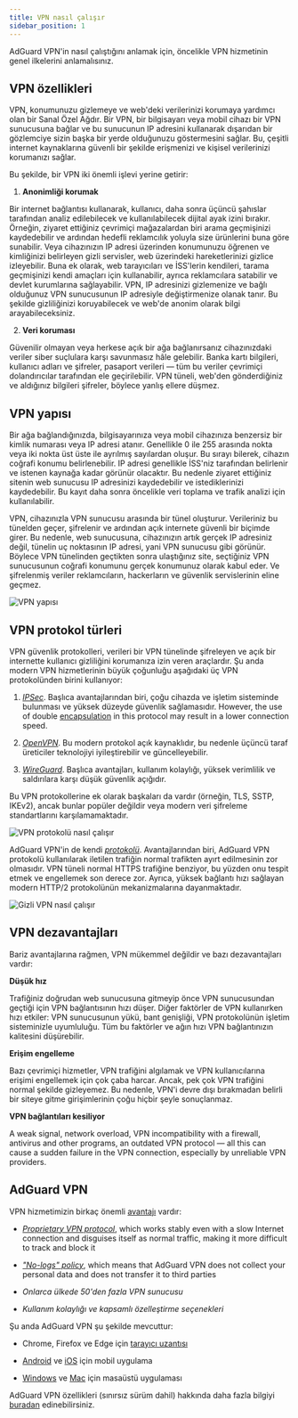 ```yaml
---
title: VPN nasıl çalışır
sidebar_position: 1
---
```


AdGuard VPN'in nasıl çalıştığını anlamak için, öncelikle VPN hizmetinin genel ilkelerini anlamalısınız.

## VPN özellikleri

VPN, konumunuzu gizlemeye ve web'deki verilerinizi korumaya yardımcı olan bir Sanal Özel Ağdır. Bir VPN, bir bilgisayarı veya mobil cihazı bir VPN sunucusuna bağlar ve bu sunucunun IP adresini kullanarak dışarıdan bir gözlemciye sizin başka bir yerde olduğunuzu göstermesini sağlar. Bu, çeşitli internet kaynaklarına güvenli bir şekilde erişmenizi ve kişisel verilerinizi korumanızı sağlar.

Bu şekilde, bir VPN iki önemli işlevi yerine getirir:

1. **Anonimliği korumak**

Bir internet bağlantısı kullanarak, kullanıcı, daha sonra üçüncü şahıslar tarafından analiz edilebilecek ve kullanılabilecek dijital ayak izini bırakır. Örneğin, ziyaret ettiğiniz çevrimiçi mağazalardan biri arama geçmişinizi kaydedebilir ve ardından hedefli reklamcılık yoluyla size ürünlerini buna göre sunabilir. Veya cihazınızın IP adresi üzerinden konumunuzu öğrenen ve kimliğinizi belirleyen gizli servisler, web üzerindeki hareketlerinizi gizlice izleyebilir. Buna ek olarak, web tarayıcıları ve İSS'lerin kendileri, tarama geçmişinizi kendi amaçları için kullanabilir, ayrıca reklamcılara satabilir ve devlet kurumlarına sağlayabilir. VPN, IP adresinizi gizlemenize ve bağlı olduğunuz VPN sunucusunun IP adresiyle değiştirmenize olanak tanır. Bu şekilde gizliliğinizi koruyabilecek ve web'de anonim olarak bilgi arayabileceksiniz.

2. **Veri koruması**

Güvenilir olmayan veya herkese açık bir ağa bağlanırsanız cihazınızdaki veriler siber suçlulara karşı savunmasız hâle gelebilir. Banka kartı bilgileri, kullanıcı adları ve şifreler, pasaport verileri — tüm bu veriler çevrimiçi dolandırıcılar tarafından ele geçirilebilir. VPN tüneli, web'den gönderdiğiniz ve aldığınız bilgileri şifreler, böylece yanlış ellere düşmez.

## VPN yapısı

Bir ağa bağlandığınızda, bilgisayarınıza veya mobil cihazınıza benzersiz bir kimlik numarası veya IP adresi atanır. Genellikle 0 ile 255 arasında nokta veya iki nokta üst üste ile ayrılmış sayılardan oluşur. Bu sırayı bilerek, cihazın coğrafi konumu belirlenebilir. IP adresi genellikle İSS'niz tarafından belirlenir ve istenen kaynağa kadar görünür olacaktır. Bu nedenle ziyaret ettiğiniz sitenin web sunucusu IP adresinizi kaydedebilir ve istediklerinizi kaydedebilir. Bu kayıt daha sonra öncelikle veri toplama ve trafik analizi için kullanılabilir.

VPN, cihazınızla VPN sunucusu arasında bir tünel oluşturur. Verileriniz bu tünelden geçer, şifrelenir ve ardından açık internete güvenli bir biçimde girer. Bu nedenle, web sunucusuna, cihazınızın artık gerçek IP adresiniz değil, tünelin uç noktasının IP adresi, yani VPN sunucusu gibi görünür. Böylece VPN tünelinden geçtikten sonra ulaştığınız site, seçtiğiniz VPN sunucusunun coğrafi konumunu gerçek konumunuz olarak kabul eder. Ve şifrelenmiş veriler reklamcıların, hackerların ve güvenlik servislerinin eline geçmez.

![VPN yapısı](https://cdn.adguard.com/public/Adguard/Website/Images/seo/en/how_vpn_3.jpg)

## VPN protokol türleri

VPN güvenlik protokolleri, verileri bir VPN tünelinde şifreleyen ve açık bir internette kullanıcı gizliliğini korumanıza izin veren araçlardır. Şu anda modern VPN hizmetlerinin büyük çoğunluğu aşağıdaki üç VPN protokolünden birini kullanıyor:

1. [*IPSec*](https://en.wikipedia.org/wiki/IPsec). Başlıca avantajlarından biri, çoğu cihazda ve işletim sisteminde bulunması ve yüksek düzeyde güvenlik sağlamasıdır. However, the use of double [encapsulation](https://en.wikipedia.org/wiki/Encapsulation_(networking)) in this protocol may result in a lower connection speed.

2. [*OpenVPN*](https://en.wikipedia.org/wiki/OpenVPN). Bu modern protokol açık kaynaklıdır, bu nedenle üçüncü taraf üreticiler teknolojiyi iyileştirebilir ve güncelleyebilir.

3. [*WireGuard*](https://en.wikipedia.org/wiki/WireGuard). Başlıca avantajları, kullanım kolaylığı, yüksek verimlilik ve saldırılara karşı düşük güvenlik açığıdır.

Bu VPN protokollerine ek olarak başkaları da vardır (örneğin, TLS, SSTP, IKEv2), ancak bunlar popüler değildir veya modern veri şifreleme standartlarını karşılamamaktadır.

![VPN protokolü nasıl çalışır](https://cdn.adguard.com/public/Adguard/Blog/vpn/protocol/4.svg)

AdGuard VPN'in de kendi [*protokolü*](adguard-vpn-protocol.mdx). Avantajlarından biri, AdGuard VPN protokolü kullanılarak iletilen trafiğin normal trafikten ayırt edilmesinin zor olmasıdır. VPN tüneli normal HTTPS trafiğine benziyor, bu yüzden onu tespit etmek ve engellemek son derece zor. Ayrıca, yüksek bağlantı hızı sağlayan modern HTTP/2 protokolünün mekanizmalarına dayanmaktadır.

![Gizli VPN nasıl çalışır](https://cdn.adguard.com/public/Adguard/Blog/vpn/protocol/5.svg)

## VPN dezavantajları

Bariz avantajlarına rağmen, VPN mükemmel değildir ve bazı dezavantajları vardır:

**Düşük hız**

Trafiğiniz doğrudan web sunucusuna gitmeyip önce VPN sunucusundan geçtiği için VPN bağlantısının hızı düşer. Diğer faktörler de VPN kullanırken hızı etkiler: VPN sunucusunun yükü, bant genişliği, VPN protokolünün işletim sisteminizle uyumluluğu. Tüm bu faktörler ve ağın hızı VPN bağlantınızın kalitesini düşürebilir.

**Erişim engelleme**

Bazı çevrimiçi hizmetler, VPN trafiğini algılamak ve VPN kullanıcılarına erişimi engellemek için çok çaba harcar. Ancak, pek çok VPN trafiğini normal şekilde gizleyemez. Bu nedenle, VPN'i devre dışı bırakmadan belirli bir siteye gitme girişimlerinin çoğu hiçbir şeyle sonuçlanmaz.

**VPN bağlantıları kesiliyor**

A weak signal, network overload, VPN incompatibility with a firewall, antivirus and other programs, an outdated VPN protocol — all this can cause a sudden failure in the VPN connection, especially by unreliable VPN providers.

## AdGuard VPN

VPN hizmetimizin birkaç önemli [avantajı](why-adguard-vpn.md) vardır:

* [*Proprietary VPN protocol*](adguard-vpn-protocol.mdx), which works stably even with a slow Internet connection and disguises itself as normal traffic, making it more difficult to track and block it

* [*"No-logs" policy*](https://adguard-vpn.com/en/privacy.html), which means that AdGuard VPN does not collect your personal data and does not transfer it to third parties

* *Onlarca ülkede 50'den fazla VPN sunucusu*

* *Kullanım kolaylığı ve kapsamlı özelleştirme seçenekleri*

Şu anda AdGuard VPN şu şekilde mevcuttur:

* Chrome, Firefox ve Edge için [tarayıcı uzantısı](../adguard-vpn-browser-extension/overview.md)

* [Android](../adguard-vpn-for-android/overview.md) ve [iOS](../adguard-vpn-for-ios/overview.md) için mobil uygulama

* [Windows](../adguard-vpn-for-windows/overview.md) ve [Mac](../adguard-vpn-for-mac/overview.md) için masaüstü uygulaması

AdGuard VPN özellikleri (sınırsız sürüm dahil) hakkında daha fazla bilgiyi [buradan](https://adguard-vpn.com/en/welcome.html) edinebilirsiniz.
